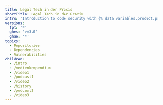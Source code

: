```yaml
---
title: Legal Tech in der Praxis
shortTitle: Legal Tech in der Praxis
intro: 'Introduction to code security with {% data variables.product.product_name %}.'
versions:
  fpt: '*'
  ghes: '>=3.0'
  ghae: '*'
topics:
  - Repositories
  - Dependencies
  - Vulnerabilities
children:
  - /intro
  - /medienkompendium
  - /video1
  - /podcast1
  - /video2
  - /history
  - /podcast2
  - /video3
---
```


